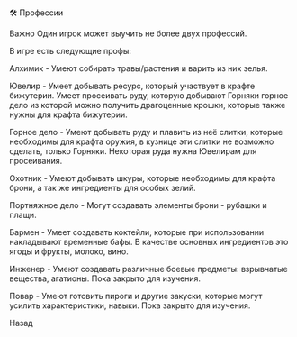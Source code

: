 🛠 Профессии

Важно
Один игрок может выучить не более двух профессий.

В игре есть следующие профы:

Алхимик - Умеют собирать травы/растения и варить из них зелья.

Ювелир - Умеет добывать ресурс, который участвует в крафте бижутерии. Умеет просеивать руду, которую добывают Горняки горное дело из которой можно получить драгоценные крошки, которые также нужны для крафта бижутерии.

Горное дело - Умеют добывать руду и плавить из неё слитки, которые необходимы для крафта оружия, в кузнице эти слитки не возможно сделать, только Горняки. Некоторая руда нужна Ювелирам для просеивания.

Охотник - Умеют добывать шкуры, которые необходимы для крафта брони, а так же ингредиенты для особых зелий.

Портняжное дело - Могут создавать элементы брони - рубашки и плащи.

Бармен - Умеет создавать коктейли, которые при использовании накладывают временные бафы. В качестве основных ингредиентов это ягоды и фрукты, молоко, вино.

Инженер - Умеют создавать различные боевые предметы: взрывчатые вещества, агатионы. Пока закрыто для изучения.

Повар - Умеют готовить пироги и другие закуски, которые могут усилить характеристики, навыки. Пока закрыто для изучения.

Назад
